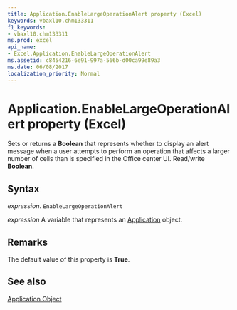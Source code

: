 ```yaml
---
title: Application.EnableLargeOperationAlert property (Excel)
keywords: vbaxl10.chm133311
f1_keywords:
- vbaxl10.chm133311
ms.prod: excel
api_name:
- Excel.Application.EnableLargeOperationAlert
ms.assetid: c8454216-6e91-997a-566b-d00ca99e89a3
ms.date: 06/08/2017
localization_priority: Normal
---
```



# Application.EnableLargeOperationAlert property (Excel)

Sets or returns a  **Boolean** that represents whether to display an alert message when a user attempts to perform an operation that affects a larger number of cells than is specified in the Office center UI. Read/write **Boolean**.


## Syntax

_expression_. `EnableLargeOperationAlert`

_expression_ A variable that represents an [Application](Excel.Application-graph-property.md) object.


## Remarks

The default value of this property is  **True**.


## See also


[Application Object](Excel.Application(object).md)


